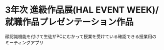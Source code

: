 <h1>3年次 進級作品展(HAL EVENT WEEK)/<br>就職作品プレゼンテーション作品</h1>
顔認識機能を付けて生徒がPCにむかって授業を受けている確認できる授業用のミーティングアプリ
